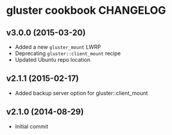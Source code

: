gluster cookbook CHANGELOG
========================

v3.0.0 (2015-03-20)
--------------------
- Added a new `gluster_mount` LWRP
- Deprecating `gluster::client_mount` recipe
- Updated Ubuntu repo location

v2.1.1 (2015-02-17)
--------------------
- Added backup server option for gluster::client_mount


v2.1.0 (2014-08-29)
--------------------
- Initial commit
